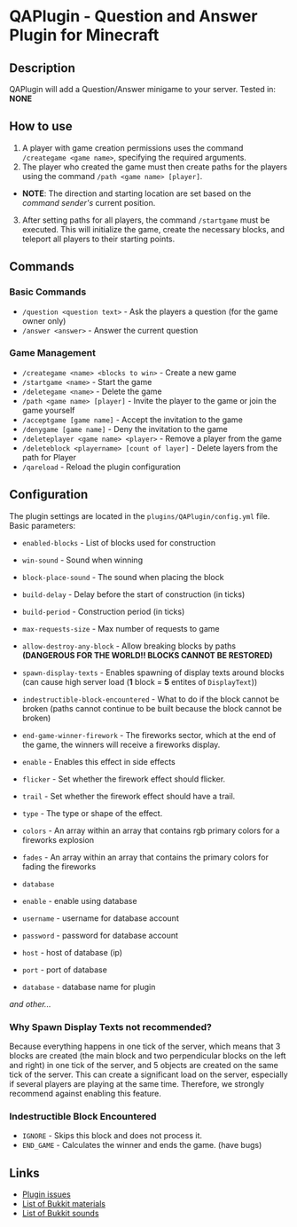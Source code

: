 # QAPlugin - Question and Answer Plugin for Minecraft

## Description
QAPlugin will add a Question/Answer minigame to your server.
Tested in: **NONE**

## How to use
1.  A player with game creation permissions uses the command `/creategame <game name>`, specifying the required arguments.
2.  The player who created the game must then create paths for the players using the command `/path <game name> [player]`.
 - **NOTE**: The direction and starting location are set based on the *command sender's* current position.
3.  After setting paths for all players, the command `/startgame` must be executed. This will initialize the game, create the necessary blocks, and teleport all players to their starting points.

## Commands

### Basic Commands
- `/question <question text>` - Ask the players a question (for the game owner only)
- `/answer <answer>` - Answer the current question

### Game Management
- `/creategame <name> <blocks to win>` - Create a new game
- `/startgame <name>` - Start the game
- `/deletegame <name>` - Delete the game
- `/path <game name> [player]` - Invite the player to the game or join the game yourself
- `/acceptgame [game name]` - Accept the invitation to the game
- `/denygame [game name]` - Deny the invitation to the game
- `/deleteplayer <game name> <player>` - Remove a player from the game
- `/deleteblock <playername> [count of layer]` - Delete layers from the path for Player
- `/qareload` - Reload the plugin configuration

## Configuration
The plugin settings are located in the `plugins/QAPlugin/config.yml` file. Basic parameters:

- `enabled-blocks` - List of blocks used for construction
 - `win-sound` - Sound when winning
 - `block-place-sound` - The sound when placing the block
 - `build-delay` - Delay before the start of construction (in ticks)
 - `build-period` - Construction period (in ticks)
 - `max-requests-size` - Max number of requests to game
 - `allow-destroy-any-block` - Allow breaking blocks by paths **(DANGEROUS FOR THE WORLD!! BLOCKS CANNOT BE RESTORED)**
 - `spawn-display-texts` - Enables spawning of display texts around blocks (can cause high server load (**1** block = **5** entites of `DisplayText`))
 - `indestructible-block-encountered` - What to do if the block cannot be broken (paths cannot continue to be built because the block cannot be broken)

- `end-game-winner-firework` - The fireworks sector, which at the end of the game, the winners will receive a fireworks display.
 - `enable` - Enables this effect in side effects
 - `flicker` - Set whether the firework effect should flicker.
 - `trail` - Set whether the firework effect should have a trail.
 - `type` - The type or shape of the effect.
 - `colors` - An array within an array that contains rgb primary colors for a fireworks explosion
 - `fades` - An array within an array that contains the primary colors for fading the fireworks

- `database`
 - `enable` - enable using database
 - `username` - username for database account
 - `password` - password for database account
 - `host` - host of database (ip)
 - `port` - port of database
 - `database` - database name for plugin

*and other...*

### Why Spawn Display Texts not recommended?
Because everything happens in one tick of the server, which means that 3 blocks are created (the main block and two perpendicular blocks on the left and right) in one tick of the server, and 5 objects are created on the same tick of the server. This can create a significant load on the server, especially if several players are playing at the same time. Therefore, we strongly recommend against enabling this feature.

### Indestructible Block Encountered
- `IGNORE` - Skips this block and does not process it.
- `END_GAME` - Calculates the winner and ends the game. (have bugs)

## Links
- [Plugin issues](https://github.com/Kredwi/QAPlugin/issues)
- [List of Bukkit materials](https://helpch.at/docs/1.19.4/org/bukkit/Material.html)
- [List of Bukkit sounds](https://helpch.at/docs/1.19.4/org/bukkit/Sound.html)

